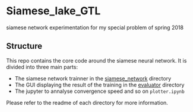 # Siamese_lake_GTL
siamese network experimentation for my special problem of spring 2018

## Structure

This repo contains the core code around the siamese neural network. It is divided into three main parts:

 - The siamese network trainner in the [siamese_network](./siamese_network/README.md) directory
 - The GUI displaying the result of the training in the [evaluator](./evaluator/README.md) directory
 - The jupyter to annalyse convergence speed and so on `plotter.ipynb`

Please refer to the readme of each directory for more information.

